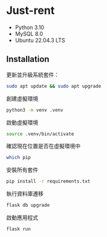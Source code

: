 # Just-rent

- Python 3.10
- MySQL 8.0
- Ubuntu 22.04.3 LTS

## Installation

更新並升級系統套件：

```bash
sudo apt update && sudo apt upgrade
```

創建虛擬環境

```bash
python3 -m venv .venv
```

啟動虛擬環境

```bash
source .venv/bin/activate
```

確認現在位置是否在虛擬環境中

```bash
which pip
```

安裝所有套件

```bash
pip install -r requirements.txt
```

執行資料庫遷移

```bash
flask db upgrade
```

啟動應用程式

```bash
flask run
```
